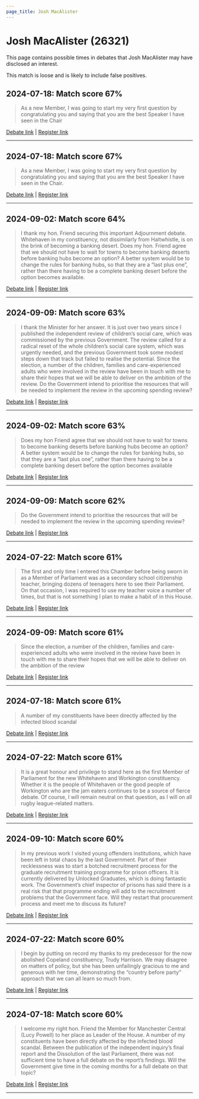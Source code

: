 ```yaml
---
page_title: Josh MacAlister
---
```


# Josh MacAlister  (26321)

This page contains possible times in debates that Josh MacAlister may have disclosed an interest.

This match is loose and is likely to include false positives. 



## 2024-07-18: Match score 67%

>As a new Member, I was going to start my very first question by congratulating you and saying that you are the best Speaker I have seen in the Chair

[Debate link](https://www.theyworkforyou.com/debates/?id=2024-07-18f.174.5) | [Register link](https://www.theyworkforyou.com/mp/26321/register)


---



## 2024-07-18: Match score 67%

>As a new Member, I was going to start my very first question by congratulating you and saying that you are the best Speaker I have seen in the Chair.

[Debate link](https://www.theyworkforyou.com/debates/?id=2024-07-18f.174.5) | [Register link](https://www.theyworkforyou.com/mp/26321/register)


---



## 2024-09-02: Match score 64%

>I thank my hon. Friend securing this important Adjournment debate. Whitehaven in my constituency, not dissimilarly from Haltwhistle, is on the brink of becoming a banking desert. Does my hon. Friend agree that we should not have to wait for towns to become banking deserts before banking hubs become an option? A better system would be to change the rules for banking hubs, so that they are a “last plus one”, rather than there having to be a complete banking desert before the option becomes available.

[Debate link](https://www.theyworkforyou.com/debates/?id=2024-09-02a.130.2) | [Register link](https://www.theyworkforyou.com/mp/26321/register)


---



## 2024-09-09: Match score 63%

>I thank the Minister for her answer. It is just over two years since I published the independent review of children’s social care, which was commissioned by the previous Government. The review called for a radical reset of the whole children’s social care system, which was urgently needed, and the previous Government took some modest steps down that track but failed to realise the potential. Since the election, a number of the children, families and care-experienced adults who were involved in the review have been in touch with me to share their hopes that we will be able to deliver on the ambition of the review. Do the Government intend to prioritise the resources that will be needed to implement the review in the upcoming spending review?

[Debate link](https://www.theyworkforyou.com/debates/?id=2024-09-09b.549.8) | [Register link](https://www.theyworkforyou.com/mp/26321/register)


---



## 2024-09-02: Match score 63%

>Does my hon Friend agree that we should not have to wait for towns to become banking deserts before banking hubs become an option? A better system would be to change the rules for banking hubs, so that they are a “last plus one”, rather than there having to be a complete banking desert before the option becomes available

[Debate link](https://www.theyworkforyou.com/debates/?id=2024-09-02a.130.2) | [Register link](https://www.theyworkforyou.com/mp/26321/register)


---



## 2024-09-09: Match score 62%

>Do the Government intend to prioritise the resources that will be needed to implement the review in the upcoming spending review?

[Debate link](https://www.theyworkforyou.com/debates/?id=2024-09-09b.549.8) | [Register link](https://www.theyworkforyou.com/mp/26321/register)


---



## 2024-07-22: Match score 61%

>The first and only time I entered this Chamber before being sworn in as a Member of Parliament was as a secondary school citizenship teacher, bringing dozens of teenagers here to see their Parliament. On that occasion, I was required to use my teacher voice a number of times, but that is not something I plan to make a habit of in this House.

[Debate link](https://www.theyworkforyou.com/debates/?id=2024-07-22e.459.1) | [Register link](https://www.theyworkforyou.com/mp/26321/register)


---



## 2024-09-09: Match score 61%

>Since the election, a number of the children, families and care-experienced adults who were involved in the review have been in touch with me to share their hopes that we will be able to deliver on the ambition of the review

[Debate link](https://www.theyworkforyou.com/debates/?id=2024-09-09b.549.8) | [Register link](https://www.theyworkforyou.com/mp/26321/register)


---



## 2024-07-18: Match score 61%

>A number of my constituents have been directly affected by the infected blood scandal

[Debate link](https://www.theyworkforyou.com/debates/?id=2024-07-18f.174.5) | [Register link](https://www.theyworkforyou.com/mp/26321/register)


---



## 2024-07-22: Match score 61%

>It is a great honour and privilege to stand here as the first Member of Parliament for the new Whitehaven and Workington constituency. Whether it is the people of Whitehaven or the good people of Workington who are the jam eaters continues to be a source of fierce debate. Of course, I will remain neutral on that question, as I will on all rugby league-related matters.

[Debate link](https://www.theyworkforyou.com/debates/?id=2024-07-22e.459.1) | [Register link](https://www.theyworkforyou.com/mp/26321/register)


---



## 2024-09-10: Match score 60%

>In my previous work I visited young offenders institutions, which have been left in total chaos by the last Government. Part of their recklessness was to start a botched recruitment process for the graduate recruitment training programme for prison officers. It is currently delivered by Unlocked Graduates, which is doing fantastic work. The Government’s chief inspector of prisons has said there is a real risk that that programme ending will add to the recruitment problems that the Government face. Will they restart that procurement process and meet me to discuss its future?

[Debate link](https://www.theyworkforyou.com/debates/?id=2024-09-10a.685.8) | [Register link](https://www.theyworkforyou.com/mp/26321/register)


---



## 2024-07-22: Match score 60%

>I begin by putting on record my thanks to my predecessor for the now abolished Copeland constituency, Trudy Harrison. We may disagree on matters of policy, but she has been unfailingly gracious to me and generous with her time, demonstrating the “country before party” approach that we can all learn so much from.

[Debate link](https://www.theyworkforyou.com/debates/?id=2024-07-22e.459.1) | [Register link](https://www.theyworkforyou.com/mp/26321/register)


---



## 2024-07-18: Match score 60%

>I welcome my right hon. Friend the Member for Manchester Central (Lucy Powell) to her place as Leader of the House. A number of my constituents have been directly affected by the infected blood scandal. Between the publication of the independent inquiry’s final report and the Dissolution of the last Parliament, there was not sufficient time to have a full debate on the report’s findings. Will the Government give time in the coming months for a full debate on that topic?

[Debate link](https://www.theyworkforyou.com/debates/?id=2024-07-18f.174.5) | [Register link](https://www.theyworkforyou.com/mp/26321/register)


---

